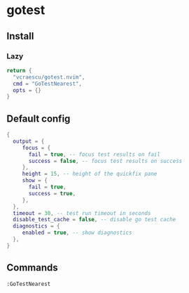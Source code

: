 # gotest

## Install

### Lazy

```lua
return {
  "vcraescu/gotest.nvim",
  cmd = "GoTestNearest",
  opts = {}
}
```

## Default config
```lua
{
  output = {
     focus = {
       fail = true, -- focus test results on fail
       success = false, -- focus test results on success
     },
     height = 15, -- height of the quickfix pane
     show = {
       fail = true,
       success = true,
     },
  },
  timeout = 30, -- test run timeout in seconds
  disable_test_cache = false, -- disable go test cache
  diagnostics = {
     enabled = true, -- show diagnostics
  },
}
```

## Commands

```
:GoTestNearest
```